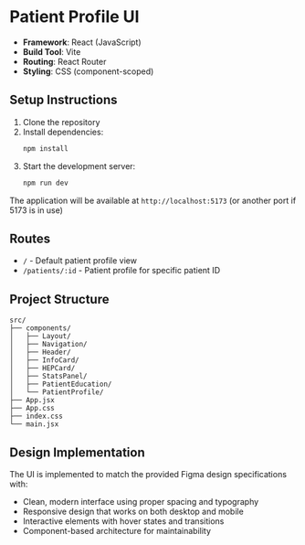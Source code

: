 # Patient Profile UI

- **Framework**: React (JavaScript)
- **Build Tool**: Vite
- **Routing**: React Router
- **Styling**: CSS (component-scoped)

## Setup Instructions

1. Clone the repository
2. Install dependencies:
   ```bash
   npm install
   ```
3. Start the development server:
   ```bash
   npm run dev
   ```

The application will be available at `http://localhost:5173` (or another port if 5173 is in use)

## Routes

- `/` - Default patient profile view
- `/patients/:id` - Patient profile for specific patient ID

## Project Structure

```
src/
├── components/
│   ├── Layout/
│   ├── Navigation/
│   ├── Header/
│   ├── InfoCard/
│   ├── HEPCard/
│   ├── StatsPanel/
│   ├── PatientEducation/
│   └── PatientProfile/
├── App.jsx
├── App.css
├── index.css
└── main.jsx
```

## Design Implementation

The UI is implemented to match the provided Figma design specifications with:
- Clean, modern interface using proper spacing and typography
- Responsive design that works on both desktop and mobile
- Interactive elements with hover states and transitions
- Component-based architecture for maintainability